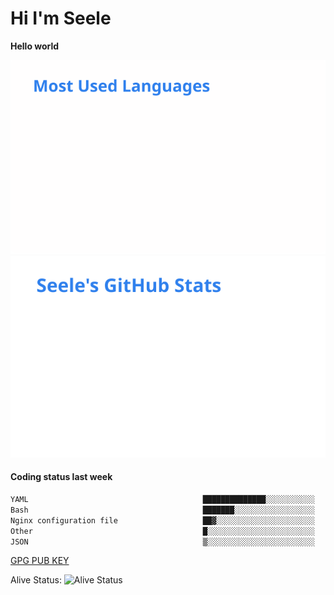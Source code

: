 <h1>Hi I'm Seele</h1>

<b>Hello world</b>

<img src='/assets/top-langs.svg' alt="Seele's github langs"> <img src='/assets/stats.svg' alt="Seele's github stats" >

<h4>Coding status last week </h4>

<!--START_SECTION:waka-->

```txt
YAML                                       ██████████████░░░░░░░░░░░   56.15 %
Bash                                       ███████░░░░░░░░░░░░░░░░░░   27.67 %
Nginx configuration file                   ██▓░░░░░░░░░░░░░░░░░░░░░░   10.51 %
Other                                      █░░░░░░░░░░░░░░░░░░░░░░░░   03.71 %
JSON                                       ▒░░░░░░░░░░░░░░░░░░░░░░░░   01.88 %
```

<!--END_SECTION:waka-->

[GPG PUB KEY](https://keys.openpgp.org/vks/v1/by-fingerprint/3FCE91BF5B9666B55B67213C4C57B7824A5B6680)

Alive Status: ![Alive Status](https://hc.dvd.moe/b/2/8b44cecc-1f43-4449-9b4b-9c7fd754673c.svg)
